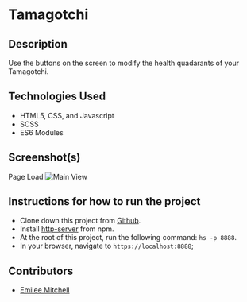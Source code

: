 # Tamagotchi

## Description

Use the buttons on the screen to modify the health quadarants of your Tamagotchi.

## Technologies Used

* HTML5, CSS, and Javascript
* SCSS
* ES6 Modules

## Screenshot(s)

Page Load
![Main View]()

## Instructions for how to run the project

* Clone down this project from [Github](https://github.com/EmileeA/tamagotchi).
* Install [http-server](https://www.npmjs.com/package/http-server) from npm.
* At the root of this project, run the following command: `hs -p 8888`.
* In your browser, navigate to `https://localhost:8888`;

## Contributors

* [Emilee Mitchell](https://github.com/EmileeA)